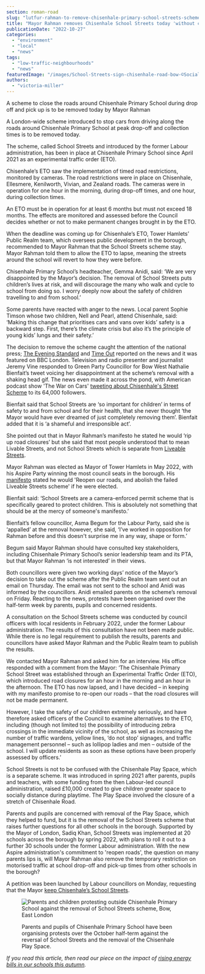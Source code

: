 ```yaml
---
section: roman-road
slug: "lutfur-rahman-to-remove-chisenhale-primary-school-streets-scheme-without-consultation"
title: "Mayor Rahman removes Chisenhale School Streets today 'without consultation'"
publicationDate: "2022-10-27"
categories: 
  - "environment"
  - "local"
  - "news"
tags: 
  - "low-traffic-neighbourhoods"
  - "news"
featuredImage: "/images/School-Streets-sign-chisenhale-road-bow-©SocialStreetsCIC.jpg"
authors: 
  - "victoria-miller"
---
```


A scheme to close the roads around Chisenhale Primary School during drop off and pick up is to be removed today by Mayor Rahman

A London-wide scheme introduced to stop cars from driving along the roads around Chisenhale Primary School at peak drop-off and collection times is to be removed today.

The scheme, called School Streets and introduced by the former Labour administration, has been in place at Chisenhale Primary School since April 2021 as an experimental traffic order (ETO). 

Chisenhale’s ETO saw the implementation of timed road restrictions, monitored by cameras. The road restrictions were in place on Chisenhale, Ellesmere, Kenilworth, Vivian, and Zealand roads. The cameras were in operation for one hour in the morning, during drop-off times, and one hour, during collection times. 

An ETO must be in operation for at least 6 months but must not exceed 18 months. The effects are monitored and assessed before the Council decides whether or not to make permanent changes brought in by the ETO.

When the deadline was coming up for Chisenhale’s ETO, Tower Hamlets’ Public Realm team, which oversees public development in the borough, recommended to Mayor Rahman that the School Streets scheme stay. Mayor Rahman told them to allow the ETO to lapse, meaning the streets around the school will revert to how they were before.

Chisenhale Primary School’s headteacher, Gemma Anidi, said: ‘We are very disappointed by the Mayor’s decision. The removal of School Streets puts children’s lives at risk, and will discourage the many who walk and cycle to school from doing so. I worry deeply now about the safety of children travelling to and from school.’

Some parents have reacted with anger to the news. Local parent Sophie Timson whose two children, Nell and Pearl, attend Chisenhale, said: ‘Making this change that prioritises cars and vans over kids’ safety is a backward step. First, there’s the climate crisis but also it’s the principle of young kids’ lungs and their safety.’ 

The decision to remove the scheme caught the attention of the national press; [The Evening Standard](https://www.standard.co.uk/news/london/children-parents-barriers-tower-hamlets-mayor-lutfur-rahman-school-street-b1035614.html) and [Time Out](https://www.timeout.com/london/news/kids-in-tower-hamlets-are-protesting-at-the-destruction-of-their-school-street-102822) reported on the news and it was featured on BBC London. Television and radio presenter and journalist Jeremy Vine responded to Green Party Councillor for Bow West Nathalie Bienfait’s tweet voicing her disappointment at the scheme’s removal with a shaking head gif. The news even made it across the pond, with American podcast show 'The War on Cars' [tweeting about Chisenhale's Street Scheme](https://twitter.com/TheWarOnCars/status/1585977049201618945) to its 64,000 followers.

Bienfait said that School Streets are ‘so important for children’ in terms of safety to and from school and for their health, that she never thought ‘the Mayor would have ever dreamed of just completely removing them’. Bienfait added that it is ‘a shameful and irresponsible act’. 

She pointed out that in Mayor Rahman’s manifesto he stated he would ‘rip up road closures’ but she said that most people understood that to mean Livable Streets, and not School Streets which is separate from [Liveable Streets](https://romanroadlondon.com/community-campaign-response-liveable-streets/). 

Mayor Rahman was elected as Mayor of Tower Hamlets in May 2022, with his Aspire Party winning the most council seats in the borough. His [manifesto](https://lutfurrahman.co.uk/wp-content/uploads/2022/04/Manifesto-1.pdf) stated he would 'Reopen our roads, and abolish the failed Liveable Streets scheme' if he were elected.

Bienfait said: ‘School Streets are a camera-enforced permit scheme that is specifically geared to protect children. This is absolutely not something that should be at the mercy of someone's manifesto.’ 

Bienfait’s fellow councillor, Asma Begum for the Labour Party, said she is ‘appalled’ at the removal however, she said, ‘I’ve worked in opposition for Rahman before and this doesn't surprise me in any way, shape or form.’ 

Begum said Mayor Rahman should have consulted key stakeholders, including Chisenhale Primary School’s senior leadership team and its PTA, but that Mayor Rahman ‘is not interested’ in their views.

Both councillors were given two working days’ notice of the Mayor’s decision to take out the scheme after the Public Realm team sent out an email on Thursday. The email was not sent to the school and Anidi was informed by the councillors. Anidi emailed parents on the scheme’s removal on Friday. Reacting to the news, protests have been organised over the half-term week by parents, pupils and concerned residents.

A consultation on the School Streets scheme was conducted by council officers with local residents in February 2022, under the former Labour administration. The results of this consultation have not been made public. While there is no legal requirement to publish the results, parents and councillors have asked Mayor Rahman and the Public Realm team to publish the results. 

We contacted Mayor Rahman and asked him for an interview. His office responded with a comment from the Mayor: ‘The Chisenhale Primary School Street was established through an Experimental Traffic Order (ETO), which introduced road closures for an hour in the morning and an hour in the afternoon. The ETO has now lapsed, and I have decided – in keeping with my manifesto promise to re-open our roads – that the road closures will not be made permanent.

However, I take the safety of our children extremely seriously, and have therefore asked officers of the Council to examine alternatives to the ETO, including (though not limited to) the possibility of introducing zebra crossings in the immediate vicinity of the school, as well as increasing the number of traffic wardens, yellow lines, ‘do not stop’ signages, and traffic management personnel – such as lollipop ladies and men – outside of the school. I will update residents as soon as these options have been properly assessed by officers.’

School Streets is not to be confused with the Chisenhale Play Space, which is a separate scheme. It was introduced in spring 2021 after parents, pupils and teachers, with some funding from the then Labour-led council administration, raised £10,000 created to give children greater space to socially distance during playtime. The Play Space involved the closure of a stretch of Chisenhale Road.

Parents and pupils are concerned with removal of the Play Space, which they helped to fund, but it is the removal of the School Streets scheme that raises further questions for all other schools in the borough. Supported by the Mayor of London, Sadiq Khan, School Streets was implemented at 20 schools across the borough by spring 2022, with plans to roll it out to a further 30 schools under the former Labour administration. With the new Aspire administration's commitment to 'reopen roads', the question on many parents lips is, will Mayor Rahman also remove the temporary restriction on motorised traffic at school drop-off and pick-up times from other schools in the borough?

A petition was been launched by Labour councillors on Monday, requesting that the Mayor [keep Chisenhale’s School Streets](https://www.thlabour.org/chisenhale/).

<figure>

![Parents and children protesting outside Chisenhale Primary School against the removal of School Streets scheme, Bow, East London](/images/chisenhale-primary-school-street-scheme-protest-1024x683.jpg)

<figcaption>

Parents and pupils of Chisenhale Primary School have been organising protests over the October half-term against the reversal of School Streets and the removal of the Chisenhale Play Space.

</figcaption>

</figure>

_If you read this article, then read our piece on the impact of [rising energy bills in our schools this autumn](https://romanroadlondon.com/cost-living-crisis-schools-tower-hamlets/)._


